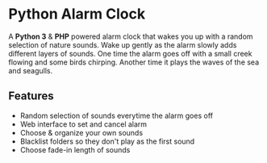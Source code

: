 # Python Alarm Clock
A **Python 3** & **PHP** powered alarm clock that wakes you up with a random selection of nature sounds.
Wake up gently as the alarm slowly adds different layers of sounds. One time the alarm goes off with a small creek flowing and some birds chirping. Another time it plays the waves of the sea and seagulls.

## Features
- Random selection of sounds everytime the alarm goes off
- Web interface to set and cancel alarm
- Choose & organize your own sounds
- Blacklist folders so they don't play as the first sound
- Choose fade-in length of sounds

